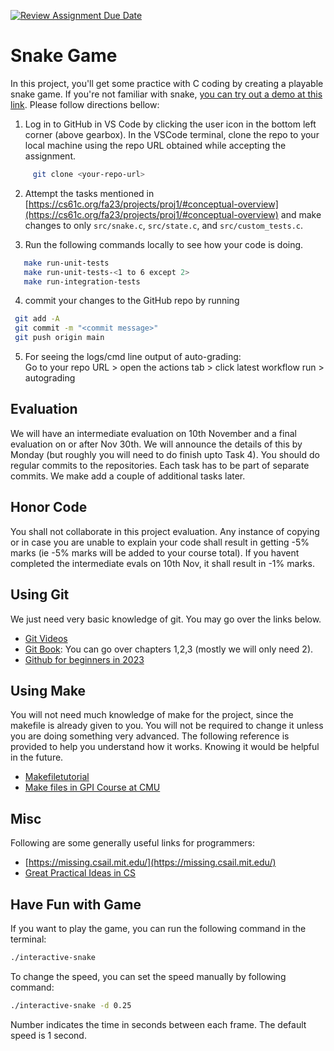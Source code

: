 [![Review Assignment Due Date](https://classroom.github.com/assets/deadline-readme-button-24ddc0f5d75046c5622901739e7c5dd533143b0c8e959d652212380cedb1ea36.svg)](https://classroom.github.com/a/v3VARkQe)
# Snake Game

In this project, you'll get some practice with C coding by creating a playable snake game. If you're not familiar with snake, [you can try out a demo at this link](https://www.xarg.org/project/html5-snake/). Please follow directions bellow:

1. Log in to GitHub in VS Code by clicking the user icon in the bottom left corner (above gearbox). In the VSCode terminal, clone the repo to your local machine using the repo URL obtained while accepting the assignment.  
```sh
     git clone <your-repo-url>
```
     
2. Attempt the tasks mentioned in [https://cs61c.org/fa23/projects/proj1/#conceptual-overview](https://cs61c.org/fa23/projects/proj1/#conceptual-overview) and make changes to only `src/snake.c`, `src/state.c`, and `src/custom_tests.c`.
   
3. Run the following commands locally to see how your code is doing.
```sh
   make run-unit-tests 
   make run-unit-tests-<1 to 6 except 2>  
   make run-integration-tests
```

4. commit your changes to the GitHub repo by running
  ```sh
   git add -A
   git commit -m "<commit message>"
   git push origin main
  ```
    
5. For seeing the logs/cmd line output of auto-grading:   
   Go to your repo URL > open the actions tab > click latest workflow run > autograding

## Evaluation

We will have an intermediate evaluation on 10th November and a final evaluation on or after Nov 30th. We will announce the details of this by Monday (but roughly you will need to do finish upto Task 4). You should do regular commits to the repositories. Each task has to be part of separate commits. We make add a couple of additional tasks later.

## Honor Code
You shall not collaborate in this project evaluation. Any instance of copying or in case you are unable to explain your code shall result in getting -5% marks (ie -5% marks will be added to your course total). If you havent completed
the intermediate evals on 10th Nov, it shall result in -1% marks.

## Using Git

We just need very basic knowledge of git. You may go over the links below.

- [Git Videos](https://git-scm.com/videos)
- [Git Book](https://git-scm.com/book/en/v2/): You can go over chapters 1,2,3 (mostly we will only need 2).
- [Github for beginners in 2023](https://www.youtube.com/watch?v=vwj89i2FmG0)

## Using Make

You will not need much knowledge of make for the project, since the makefile is already given to you. You will
not be required to change it unless you are doing something very advanced. The following reference is provided to help you understand how it works. Knowing it would be helpful in the future.

- [Makefiletutorial](https://makefiletutorial.com/)
- [Make files in GPI Course at CMU](https://www.cs.cmu.edu/~15131/f17/topics/makefiles/)

## Misc

Following are some generally useful links for programmers: 
- [https://missing.csail.mit.edu/](https://missing.csail.mit.edu/)
- [Great Practical Ideas in CS](https://www.cs.cmu.edu/~15131/f17/)

## Have Fun with Game

If you want to play the game, you can run the following command in the terminal:
```sh
./interactive-snake
```

To change the speed, you can set the speed manually by following command:
```sh
./interactive-snake -d 0.25
```

Number indicates the time in seconds between each frame. The default speed is 1 second.
